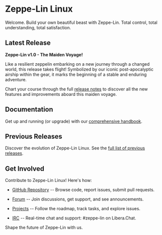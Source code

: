 # Zeppe-Lin Linux

Welcome.
Build your own beautiful beast with Zeppe-Lin.
Total control, total understanding, total satisfaction.

## Latest Release

**Zeppe-Lin v1.0 - The Maiden Voyage!**

Like a resilient zeppelin embarking on a new journey through a changed
world, this release takes flight!
Symbolized by our iconic post-apocalyptic airship within the gear,
it marks the beginning of a stable and enduring adventure.

Chart your course through the full [release notes](relnotes-v1.0.html)
to discover all the new features and improvements aboard this maiden
voyage.

## Documentation

Get up and running (or upgrade) with our
[comprehensive handbook](handbook.html).

## Previous Releases

Discover the evolution of Zeppe-Lin Linux.
See the [full list of previous releases](relhistory.html).

## Get Involved

Contribute to Zeppe-Lin Linux! Here's how:

- [GitHub Repository](https://github.com/zeppe-lin)
  -- Browse code, report issues, submit pull requests.

- [Forum](https://github.com/orgs/zeppe-lin/discussions)
  -- Join discussions, get support, and see announcements.

- [Projects](https://github.com/orgs/zeppe-lin/projects)
  -- Follow the roadmap, track tasks, and explore issues.

- [IRC](https://web.libera.chat/#zeppe-lin)
  -- Real-time chat and support: #zeppe-lin on Libera.Chat.

Shape the future of Zeppe-Lin with us.
